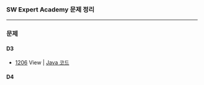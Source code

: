 ### SW Expert Academy 문제 정리   

-------  

### 문제  

#### D3  
  * [1206](https://swexpertacademy.com/main/code/problem/problemDetail.do?problemLevel=3&problemLevel=4&contestProbId=AV134DPqAA8CFAYh&categoryId=AV134DPqAA8CFAYh&categoryType=CODE&problemTitle=&orderBy=RECOMMEND_COUNT&selectCodeLang=ALL&select-1=4&pageSize=10&pageIndex=1) View | [Java 코드](https://github.com/yougi8/SW_Expert_Academy/blob/master/d3/d3_1206_view.java)  

#### D4  
